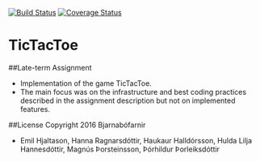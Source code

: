 [![Build Status](https://travis-ci.org/Bjarnabofar/tictactoe.png)](https://travis-ci.org/Bjarnabofar/tictactoe)
[![Coverage Status](https://coveralls.io/repos/github/Bjarnabofar/tictactoe/badge.svg)](https://coveralls.io/github/Bjarnabofar/tictactoe)
# TicTacToe 

##Late-term Assignment
- Implementation of the game TicTacToe. 
- The main focus was on the infrastructure and best coding practices described in the assignment description but not on implemented features.

##License
Copyright 2016 Bjarnabófarnir 
- Emil Hjaltason, Hanna Ragnarsdóttir, Haukaur Halldórsson, Hulda Lilja Hannesdóttir, Magnús Þorsteinsson, Þórhildur Þorleiksdóttir
